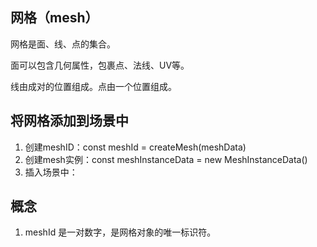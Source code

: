 ## 网格（mesh）

网格是面、线、点的集合。



面可以包含几何属性，包裹点、法线、UV等。

线由成对的位置组成。点由一个位置组成。

## 将网格添加到场景中

1. 创建meshID：const meshId =  createMesh(meshData)  
2. 创建mesh实例：const meshInstanceData = new MeshInstanceData()
3. 插入场景中：

## 概念

1. meshId  是一对数字，是网格对象的唯一标识符。



